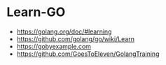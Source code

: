 # Learn-GO

* https://golang.org/doc/#learning
* https://github.com/golang/go/wiki/Learn
* https://gobyexample.com
* https://github.com/GoesToEleven/GolangTraining
